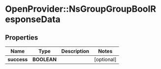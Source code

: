 # OpenProvider::NsGroupGroupBoolResponseData

## Properties
Name | Type | Description | Notes
------------ | ------------- | ------------- | -------------
**success** | **BOOLEAN** |  | [optional] 

